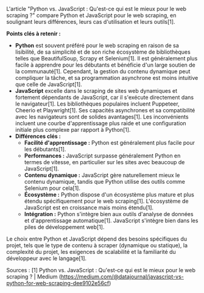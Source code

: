 L'article "Python vs. JavaScript : Qu'est-ce qui est le mieux pour le web scraping ?" compare Python et JavaScript pour le web scraping, en soulignant leurs différences, leurs cas d'utilisation et leurs outils[1].

**Points clés à retenir :**
*   **Python** est souvent préféré pour le web scraping en raison de sa lisibilité, de sa simplicité et de son riche écosystème de bibliothèques telles que BeautifulSoup, Scrapy et Selenium[1]. Il est généralement plus facile à apprendre pour les débutants et bénéficie d'un large soutien de la communauté[1]. Cependant, la gestion du contenu dynamique peut compliquer la tâche, et sa programmation asynchrone est moins intuitive que celle de JavaScript[1].
*   **JavaScript** excelle dans le scraping de sites web dynamiques et fortement dépendants de JavaScript, car il s'exécute directement dans le navigateur[1]. Les bibliothèques populaires incluent Puppeteer, Cheerio et Playwright[1]. Ses capacités asynchrones et sa compatibilité avec les navigateurs sont de solides avantages[1]. Les inconvénients incluent une courbe d'apprentissage plus raide et une configuration initiale plus complexe par rapport à Python[1].
*   **Différences clés :**
    *   **Facilité d'apprentissage :** Python est généralement plus facile pour les débutants[1].
    *   **Performances :** JavaScript surpasse généralement Python en termes de vitesse, en particulier sur les sites avec beaucoup de JavaScript[1].
    *   **Contenu dynamique :** JavaScript gère naturellement mieux le contenu dynamique, tandis que Python utilise des outils comme Selenium pour cela[1].
    *   **Écosystème :** Python dispose d'un écosystème plus mature et plus étendu spécifiquement pour le web scraping[1]. L'écosystème de JavaScript est en croissance mais moins étendu[1].
    *   **Intégration :** Python s'intègre bien aux outils d'analyse de données et d'apprentissage automatique[1]. JavaScript s'intègre bien dans les piles de développement web[1].

Le choix entre Python et JavaScript dépend des besoins spécifiques du projet, tels que le type de contenu à scraper (dynamique ou statique), la complexité du projet, les exigences de scalabilité et la familiarité du développeur avec le langage[1].

Sources :
[1] Python vs. JavaScript : Qu'est-ce qui est le mieux pour le web scraping ? | Medium (https://medium.com/@datajournal/javascript-vs-python-for-web-scraping-dee9102e56cf)
